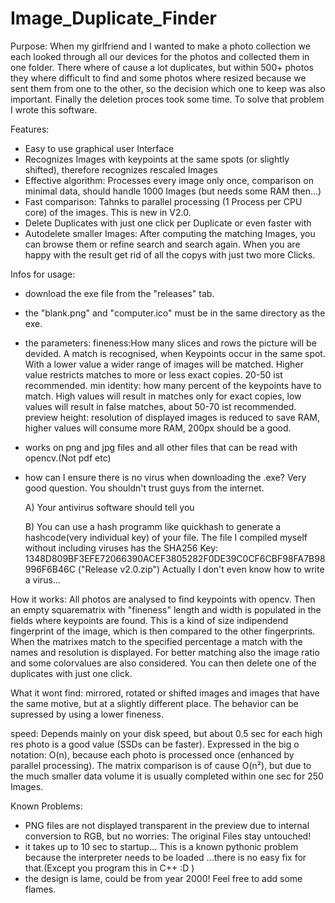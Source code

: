 # Image_Duplicate_Finder
Purpose:
When my girlfriend and I wanted to make a photo collection we each looked through all our devices for the photos and collected them in one folder. There where of cause a lot duplicates, but within 500+ photos they where difficult to find and some photos where resized because we sent them from one to the other, so the decision which one to keep was also important. Finally the deletion proces took some time.
To solve that problem I wrote this software.

Features:
- Easy to use graphical user Interface
- Recognizes Images with keypoints at the same spots (or slightly shifted), therefore recognizes rescaled Images
- Effective algorithm: Processes every image only once, comparison on minimal data, should handle 1000 Images (but needs some RAM then...)
- Fast comparison: Tahnks to parallel processing (1 Process per CPU core) of the images. This is new in V2.0.
- Delete Duplicates with just one click per Duplicate or even faster with
- Autodelete smaller Images: After computing the matching Images, you can browse them or refine search and search again. When you are happy with the result get rid of all the copys with just two more Clicks.

Infos for usage:
- download the exe file from the "releases" tab.
- the "blank.png" and "computer.ico" must be in the same directory as the exe.

- the parameters: 
	fineness:How many slices and rows the picture will be devided. A match is recognised, when Keypoints occur in the same spot. With a lower value a wider range of images will be matched. Higher value restricts matches to more or less exact copies. 20-50 ist recommended.
	min identity: how many percent of the keypoints have to match. High values will result in matches only for exact copies, low values will result in false matches, about 50-70 ist recommended.
	preview height: resolution of displayed images is reduced to save RAM, higher values will consume more RAM, 200px should be a good.	
- works on png and jpg files and all other files that can be read with opencv.(Not pdf etc)

- how can I ensure there is no virus when downloading the .exe? Very good question. You shouldn't trust guys from the internet. 

	A) Your antivirus software should tell you
	
	B) You can use a hash programm like quickhash to generate a hashcode(very individual key) of your file. The file I compiled myself without including viruses has the SHA256 Key: 1348D809BF3EFE72066390ACEF3805282F0DE39C0CF6CBF98FA7B98996F6B46C ("Release v2.0.zip")
Actually I don't even know how to write a virus...


How it works: All photos are analysed to find keypoints with opencv. Then an empty squarematrix with "fineness" length and width is populated in the fields where keypoints are found.
This is a kind of size indipendend fingerprint of the image, which is then compared to the other fingerprints. When the matrixes match to the specified percentage a match with the names and resolution is displayed. For better matching also the image ratio and some colorvalues are also considered.
You can then delete one of the duplicates with just one click.

What it wont find:
mirrored, rotated or shifted images and images that have the same motive, but at a slightly different place. The behavior can be supressed by using a lower fineness.

speed:
Depends mainly on your disk speed, but about 0.5 sec for each high res photo is a good value (SSDs can be faster).
Expressed in the big o notation: O(n), because each photo is processed once (enhanced by parallel processing).
The matrix comparison is of cause O(n²), but due to the much smaller data volume it is usually completed within one sec for 250 Images.


Known Problems:
- PNG files are not displayed transparent in the preview due to internal conversion to RGB, but no worries: The original Files stay untouched!
- it takes up to 10 sec to startup... This is a known pythonic problem because the interpreter needs to be loaded ...there is no easy fix for that.(Except you program this in C++ :D )
- the design is lame, could be from year 2000! Feel free to add some flames.



